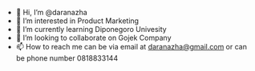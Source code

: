 - 👋 Hi, I’m @daranazha
- 👀 I’m interested in Product Marketing
- 🌱 I’m currently learning Diponegoro Univesity
- 💞️ I’m looking to collaborate on Gojek Company
- 📫 How to reach me can be via email at daranazha@gmail.com or can be phone number 0818833144

<!---
daranazha/daranazha is a ✨ special ✨ repository because its `README.md` (this file) appears on your GitHub profile.
You can click the Preview link to take a look at your changes.
--->
